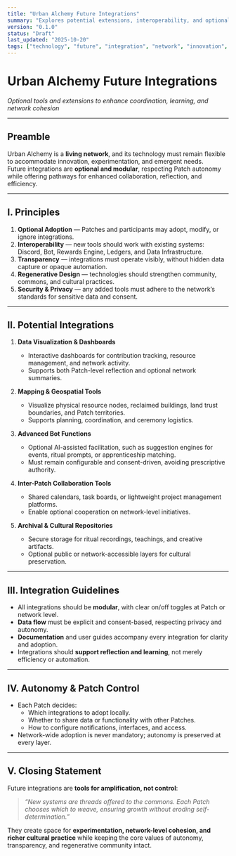```yaml
---
title: "Urban Alchemy Future Integrations"
summary: "Explores potential extensions, interoperability, and optional technologies to support growth, coordination, and innovation within the Urban Alchemy network."
version: "0.1.0"
status: "Draft"
last_updated: "2025-10-20"
tags: ["technology", "future", "integration", "network", "innovation", "autonomy"]
---
```


# Urban Alchemy Future Integrations  
*Optional tools and extensions to enhance coordination, learning, and network cohesion*

---

## Preamble

Urban Alchemy is a **living network**, and its technology must remain flexible to accommodate innovation, experimentation, and emergent needs.  
Future integrations are **optional and modular**, respecting Patch autonomy while offering pathways for enhanced collaboration, reflection, and efficiency.

---

## I. Principles

1. **Optional Adoption** — Patches and participants may adopt, modify, or ignore integrations.  
2. **Interoperability** — new tools should work with existing systems: Discord, Bot, Rewards Engine, Ledgers, and Data Infrastructure.  
3. **Transparency** — integrations must operate visibly, without hidden data capture or opaque automation.  
4. **Regenerative Design** — technologies should strengthen community, commons, and cultural practices.  
5. **Security & Privacy** — any added tools must adhere to the network’s standards for sensitive data and consent.

---

## II. Potential Integrations

1. **Data Visualization & Dashboards**  
   - Interactive dashboards for contribution tracking, resource management, and network activity.  
   - Supports both Patch-level reflection and optional network summaries.

2. **Mapping & Geospatial Tools**  
   - Visualize physical resource nodes, reclaimed buildings, land trust boundaries, and Patch territories.  
   - Supports planning, coordination, and ceremony logistics.

3. **Advanced Bot Functions**  
   - Optional AI-assisted facilitation, such as suggestion engines for events, ritual prompts, or apprenticeship matching.  
   - Must remain configurable and consent-driven, avoiding prescriptive authority.

4. **Inter-Patch Collaboration Tools**  
   - Shared calendars, task boards, or lightweight project management platforms.  
   - Enable optional cooperation on network-level initiatives.

5. **Archival & Cultural Repositories**  
   - Secure storage for ritual recordings, teachings, and creative artifacts.  
   - Optional public or network-accessible layers for cultural preservation.

---

## III. Integration Guidelines

- All integrations should be **modular**, with clear on/off toggles at Patch or network level.  
- **Data flow** must be explicit and consent-based, respecting privacy and autonomy.  
- **Documentation** and user guides accompany every integration for clarity and adoption.  
- Integrations should **support reflection and learning**, not merely efficiency or automation.

---

## IV. Autonomy & Patch Control

- Each Patch decides:  
  - Which integrations to adopt locally.  
  - Whether to share data or functionality with other Patches.  
  - How to configure notifications, interfaces, and access.  
- Network-wide adoption is never mandatory; autonomy is preserved at every layer.

---

## V. Closing Statement

Future integrations are **tools for amplification, not control**:  

> *“New systems are threads offered to the commons. Each Patch chooses which to weave, ensuring growth without eroding self-determination.”*  

They create space for **experimentation, network-level cohesion, and richer cultural practice** while keeping the core values of autonomy, transparency, and regenerative community intact.
